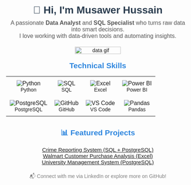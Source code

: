 <div style="text-align: center; margin: 0 auto ; padding: 0; font-family: Arial, sans-serif;">

  <h1 style="font-size: 28px; font-weight: bold; color: #2c3e50; margin: 10px 0;">
    👋 Hi, I'm Musawer Hussain
  </h1>

  <p style="font-size: 16px; color: #555; margin: 5px 0 20px 0;">
    A passionate <strong>Data Analyst</strong> and <strong>SQL Specialist</strong> who turns raw data into smart decisions.<br>
    I love working with data-driven tools and automating insights.
  </p>

  <!-- Centered GIF -->
  <div style="display: flex; justify-content: center; margin: 0;">
    <img src="https://media.giphy.com/media/qgQUggAC3Pfv687qPC/giphy.gif" alt="data gif" width="50%" style="border-radius: 10px;" />
  </div>

  <!-- Skills Table -->
  <h2 style="color: #2e86de; margin-top: 20px;">Technical Skills</h2>

  <table style="margin: 0 auto;">
    <tr>
      <td align="center" style="padding: 10px;">
        <img src="https://img.icons8.com/color/48/000000/python.png" alt="Python" /><br />
        <span style="font-size: 14px;">Python</span>
      </td>
      <td align="center" style="padding: 10px;">
        <img src="https://img.icons8.com/ios-filled/50/1C1C1C/sql.png" alt="SQL" /><br />
        <span style="font-size: 14px;">SQL</span>
      </td>
      <td align="center" style="padding: 10px;">
        <img src="https://img.icons8.com/color/48/000000/microsoft-excel-2019.png" alt="Excel" /><br />
        <span style="font-size: 14px;">Excel</span>
      </td>
      <td align="center" style="padding: 10px;">
        <img src="https://img.icons8.com/color/48/000000/power-bi.png" alt="Power BI" /><br />
        <span style="font-size: 14px;">Power BI</span>
      </td>
    </tr>
    <tr>
      <td align="center" style="padding: 10px;">
        <img src="https://img.icons8.com/color/48/000000/postgreesql.png" alt="PostgreSQL" /><br />
        <span style="font-size: 14px;">PostgreSQL</span>
      </td>
      <td align="center" style="padding: 10px;">
        <img src="https://img.icons8.com/color/48/000000/github--v1.png" alt="GitHub" /><br />
        <span style="font-size: 14px;">GitHub</span>
      </td>
      <td align="center" style="padding: 10px;">
        <img src="https://img.icons8.com/color/48/000000/visual-studio-code-2019.png" alt="VS Code" /><br />
        <span style="font-size: 14px;">VS Code</span>
      </td>
      <td align="center" style="padding: 10px;">
        <img src="https://img.icons8.com/color/48/000000/pandas.png" alt="Pandas" /><br />
        <span style="font-size: 14px;">Pandas</span>
      </td>
    </tr>
  </table>

  <!-- Projects -->
  <h2 style="color: #2e86de; margin-top: 30px;">📊 Featured Projects</h2>
  <ul style="list-style: none; padding: 0; font-size: 15px;">
    <li>
      <a href="https://github.com/Musawerhussainkhoso/crime-incident-reporting_system_sql-project" target="_blank">
        Crime Reporting System (SQL + PostgreSQL)
      </a>
    </li>
    <li>
      <a href="https://github.com/Musawerhussainkhoso/walmart-customer-dashboard" target="_blank">
        Walmart Customer Purchase Analysis (Excel)
      </a>
    </li>
    <li>
      <a href="https://github.com/Musawerhussainkhoso/University-Management-System-PostgreSQL" target="_blank">
        University Management System (PostgreSQL)
      </a>
    </li>
  </ul>

  <p style="font-size: 14px; color: gray; margin-top: 20px;">
    📬 Connect with me via LinkedIn or explore more on GitHub!
  </p>

</div>

